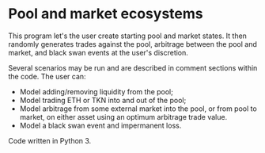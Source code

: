 # Pool and market ecosystems 
This program let's the user create starting pool and market states.
It then randomly generates trades against the pool, arbitrage between the pool and market, and black swan events at the user's discretion.

Several scenarios may be run and are described in comment sections within the code. The user can:
* Model adding/removing liquidity from the pool;
* Model trading ETH or TKN into and out of the pool;
* Model arbitrage from some external market into the pool, or from pool to market, on either asset using an optimum arbitrage trade value.
* Model a black swan event and impermanent loss.

Code written in Python 3.
